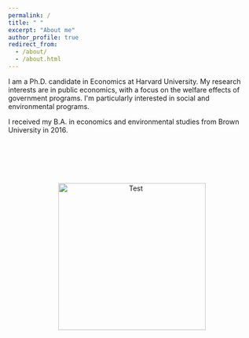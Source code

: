 ```yaml
---
permalink: /
title: " "
excerpt: "About me"
author_profile: true
redirect_from: 
  - /about/
  - /about.html
---
```


I am a Ph.D. candidate in Economics at Harvard University. My research interests are in public economics, with a focus on the welfare effects of government programs. I'm particularly interested in social and environmental programs.

I received my B.A. in economics and environmental studies from Brown University in 2016.

<p style="text-align:center; margin-top:100px"><img src="images/fortwitter.jpeg" alt="Test" width="300" height="auto"> </p>